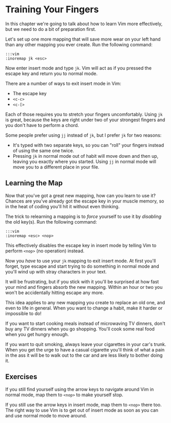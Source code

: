 Training Your Fingers
=====================

In this chapter we're going to talk about how to learn Vim more effectively, but
we need to do a bit of preparation first.

Let's set up one more mapping that will save more wear on your left hand than
any other mapping you ever create.  Run the following command:

    :::vim
    :inoremap jk <esc>

Now enter insert mode and type `jk`.  Vim will act as if you pressed the escape
key and return you to normal mode.

There are a number of ways to exit insert mode in Vim:

* The escape key
* `<c-c>`
* `<c-[>`

Each of those requires you to stretch your fingers uncomfortably.  Using `jk` is
great, because the keys are right under two of your strongest fingers and you
don't have to perform a chord.

Some people prefer using `jj` instead of `jk`, but I prefer `jk` for two
reasons:

* It's typed with two separate keys, so you can "roll" your fingers instead of
  using the same one twice.
* Pressing `jk` in normal mode out of habit will move down and then up, leaving
  you exactly where you started.  Using `jj` in normal mode will move you to
  a different place in your file.

Learning the Map
----------------

Now that you've got a great new mapping, how can you learn to use it?  Chances
are you've already got the escape key in your muscle memory, so in the heat of
coding you'll hit it without even thinking.

The trick to relearning a mapping is to *force* yourself to use it by
*disabling* the old key(s).  Run the following command:

    :::vim
    :inoremap <esc> <nop>

This effectively disables the escape key in insert mode by telling Vim to
perform `<nop>` (no operation) instead.

Now you *have* to use your `jk` mapping to exit insert mode.  At first you'll
forget, type escape and start trying to do something in normal mode and you'll
wind up with stray characters in your text.

It will be frustrating, but if you stick with it you'll be surprised at how fast
your mind and fingers absorb the new mapping.  Within an hour or two you won't
be accidentally hitting escape any more.

This idea applies to any new mapping you create to replace an old one, and even
to life in general.  When you want to change a habit, make it harder or
impossible to do!

If you want to start cooking meals instead of microwaving TV dinners, don't buy
any TV dinners when you go shopping.  You'll cook some real food when you get
hungry enough.

If you want to quit smoking, always leave your cigarettes in your car's trunk.
When you get the urge to have a casual cigarette you'll think of what a pain in
the ass it will be to walk out to the car and are less likely to bother doing
it.

Exercises
---------

If you still find yourself using the arrow keys to navigate around Vim in normal
mode, map them to `<nop>` to make yourself stop.

If you still use the arrow keys in insert mode, map them to `<nop>` there too.
The right way to use Vim is to get out of insert mode as soon as you can and use
normal mode to move around.
